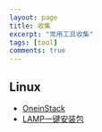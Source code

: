 ```yaml
---
layout: page
title: 收集
excerpt: "常用工具收集"
tags: [tool]
comments: true
---
```

## Linux
* [OneinStack](https://oneinstack.com/)
* [LAMP一键安装包](https://lamp.sh)